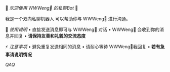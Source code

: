 🌟 *欢迎使用 WWWeng🐝 的私聊Bot* 🌟

我是一个双向私聊机器人
可以帮助你与 WWWeng🐝 进行沟通。

📌 *使用说明*
• 直接发送消息即可与 WWWeng🐝 对话
• WWWeng🐝 会收到你的消息并回复
• __请保持友善和礼貌的交流态度__

⚡️ *注意事项*
• 避免重复发送相同的消息
• 请耐心等待 WWWeng🐝我回复
• __若有急事请说明情况__

*QAQ*